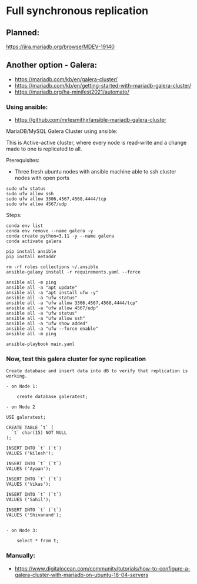 # Full synchronous replication

## Planned:

https://jira.mariadb.org/browse/MDEV-19140

## Another option - Galera:

- https://mariadb.com/kb/en/galera-cluster/
- https://mariadb.com/kb/en/getting-started-with-mariadb-galera-cluster/
- https://mariadb.org/ha-minifest2021/automate/

### Using ansible:

- https://github.com/mrlesmithjr/ansible-mariadb-galera-cluster

MariaDB/MySQL Galera Cluster using ansible:

This is Active-active cluster, where every node is read-write and a change made to one is replicated to all.

Prerequisites:

- Three fresh ubuntu nodes with ansible machine able to ssh cluster nodes with open ports

```
sudo ufw status
sudo ufw allow ssh
sudo ufw allow 3306,4567,4568,4444/tcp
sudo ufw allow 4567/udp
```

Steps:

```
conda env list
conda env remove --name galera -y
conda create python=3.11 -y --name galera
conda activate galera

pip install ansible
pip install netaddr

rm -rf roles collections ~/.ansible
ansible-galaxy install -r requirements.yaml --force

ansible all -m ping
ansible all -a "apt update"
ansible all -a "apt install ufw -y"
ansible all -a "ufw status"
ansible all -a "ufw allow 3306,4567,4568,4444/tcp"
ansible all -a "ufw allow 4567/udp"
ansible all -a "ufw status"
ansible all -a "ufw allow ssh"
ansible all -a "ufw show added"
ansible all -a "ufw --force enable"
ansible all -m ping

ansible-playbook main.yaml
```

### Now, test this galera cluster for sync replication

```
Create database and insert data into dB to verify that replication is working.

- on Node 1:

	create database galeratest;

- on Node 2

USE galeratest;

CREATE TABLE `t` (
  `t` char(15) NOT NULL
);

INSERT INTO `t` (`t`)
VALUES ('Nilesh');

INSERT INTO `t` (`t`)
VALUES ('Ayaan');

INSERT INTO `t` (`t`)
VALUES ('Vikas');

INSERT INTO `t` (`t`)
VALUES ('Sahil');

INSERT INTO `t` (`t`)
VALUES ('Shivanand');


- on Node 3:

	select * from t;

```

### Manually:

- https://www.digitalocean.com/community/tutorials/how-to-configure-a-galera-cluster-with-mariadb-on-ubuntu-18-04-servers
